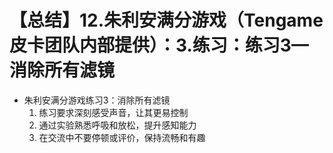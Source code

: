# 【总结】12.朱利安满分游戏（Tengame皮卡团队内部提供）：3.练习：练习3—消除所有滤镜

-   朱利安满分游戏练习3：消除所有滤镜
    1.  练习要求深刻感受声音，让其更易控制
    2.  通过实验熟悉呼吸和放松，提升感知能力
    3.  在交流中不要停顿或评价，保持流畅和有趣